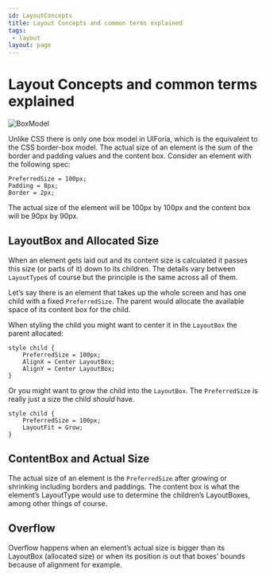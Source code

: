 ```yaml
---
id: LayoutConcepts
title: Layout Concepts and common terms explained
tags: 
 - layout
layout: page
---
```


# Layout Concepts and common terms explained

  ![BoxModel](/assets/img/boxmodel.png)
  
Unlike CSS there is only one box model in UIForia, which is the equivalent to the CSS border-box model.
The actual size of an element is the sum of the border and padding values and the content box. 
Consider an element with the following spec:

```
PreferredSize = 100px;
Padding = 8px;
Border = 2px;
```

The actual size of the element will be 100px by 100px and the content box will be 90px by 90px.

## LayoutBox and Allocated Size

When an element gets laid out and its content size is calculated it passes this size (or parts of it) 
down to its children. The details vary between `LayoutType`s of course but the principle is the same
across all of them.

Let’s say there is an element that takes up the whole screen and has one child with a fixed
`PreferredSize`. The parent would allocate the available space of its content box for the
child.

When styling the child you might want to center it in the `LayoutBox` the parent allocated:
```
style child {
    PreferredSize = 100px;
    AlignX = Center LayoutBox;
    AlignY = Center LayoutBox;
}
``` 

Or you might want to grow the child into the `LayoutBox`. The `PreferredSize` is really
just a size the child _should_ have.
```
style child {
    PreferredSize = 100px;
    LayoutFit = Grow;
}
```

## ContentBox and Actual Size

The actual size of an element is the `PreferredSize` after growing or shrinking including borders 
and paddings. The content box is what the element’s LayoutType would use to determine the 
children’s LayoutBoxes, among other things of course.

## Overflow

Overflow happens when an element’s actual size is bigger than its LayoutBox (allocated size)
or when its position is out that boxes’ bounds because of alignment for example.
